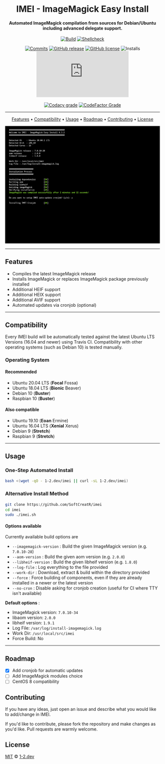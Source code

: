 <div align=center>

# IMEI - ImageMagick Easy Install
#### Automated ImageMagick compilation from sources for Debian/Ubuntu including advanced delegate support.

[![Build](https://img.shields.io/github/workflow/status/SoftCreatR/imei/TestBuild?label=Build&style=flat-square)](https://github.com/SoftCreatR/imei/actions?query=workflow%3ATestBuild) [![Shellcheck](https://img.shields.io/github/workflow/status/SoftCreatR/imei/Shellcheck?label=Shellcheck&style=flat-square)](https://github.com/SoftCreatR/imei/actions?query=workflow%3AShellcheck)

[![Commits](https://img.shields.io/github/last-commit/SoftCreatR/imei?style=flat-square)](https://github.com/SoftCreatR/imei/commits/main) [![GitHub release](https://img.shields.io/github/release/SoftCreatR/imei?style=flat-square)](https://github.com/SoftCreatR/imei/releases) [![GitHub license](https://img.shields.io/github/license/SoftCreatR/imei?style=flat-square&color=lightgray)](LICENSE.md) ![Installs](https://img.shields.io/badge/dynamic/json?style=flat-square&color=blue&label=Installs&query=value&url=https%3A%2F%2Fapi.countapi.xyz%2Fget%2Fsoftcreatr%2Fimei) [![GitHub file size in bytes](https://img.shields.io/github/size/SoftCreatR/imei/imei.sh?style=flat-square)](https://github.com/SoftCreatR/imei/blob/main/imei.sh)

[![Codacy grade](https://img.shields.io/codacy/grade/325d797fcbbf44df9dbed8af3ba8e1f4?style=flat-square)](http://app.codacy.com/manual/SoftCreatR/imei/dashboard?token=hIBh9xPtZzernpa) [![CodeFactor Grade](https://img.shields.io/codefactor/grade/github/SoftCreatR/imei?style=flat-square)](https://www.codefactor.io/repository/github/softcreatr/imei)

</div>

---

<div align="center">

<a href="#features"> Features<a> •
<a href="#compatibility"> Compatibility</a> •
<a href="#usage"> Usage</a> •
<a href="#roadmap"> Roadmap</a> •
<a href="#contributing"> Contributing</a> •
<a href="#license"> License</a>

![Screenshot](https://raw.githubusercontent.com/SoftCreatR/imei/main/imei.png)

</div>

---

## Features

* Compiles the latest ImageMagick release
* Installs ImageMagick or replaces ImageMagick package previously installed
* Additional HEIF support
* Additional HEIX support
* Additional AVIF support
* Automated updates via cronjob (optional)

---

## Compatibility

Every IMEI build will be automatically tested against the latest Ubuntu LTS Versions (16.04 and newer) using Travis CI. Compatibility with other operating systems (such as Debian 10) is tested manually.

### Operating System

#### Recommended

* Ubuntu 20.04 LTS (__Focal__ Fossa)
* Ubuntu 18.04 LTS (__Bionic__ Beaver)
* Debian 10 (__Buster__)
* Raspbian 10 (__Buster__)

#### Also compatible

* Ubuntu 19.10 (__Eoan__ Ermine)
* Ubuntu 16.04 LTS (__Xenial__ Xerus)
* Debian 9 (__Stretch__)
* Raspbian 9 (__Stretch__)

---

## Usage

### One-Step Automated Install

```bash
bash <(wget -qO - 1-2.dev/imei || curl -sL 1-2.dev/imei)
```

### Alternative Install Method

```bash
git clone https://github.com/SoftCreatR/imei
cd imei
sudo ./imei.sh
```

#### Options available

Currently available build options are

* `--imagemagick-version` : Build the given ImageMagick version (e.g. `7.0.10-28`)
* `--aom-version` : Build the given aom version (e.g. `2.0.0`)
* `--libheif-version` : Build the given libheif version (e.g. `1.8.0`)
* `--log-file` : Log everything to the file provided
* `--work-dir` : Download, extract & build within the directory provided
* `--force` : Force building of components, even if they are already installed in a newer or the latest version
* `--no-cron` : Disable asking for cronjob creation (useful for CI where TTY isn't available)

**Default options** :

<!-- versions start -->
* ImageMagick version: `7.0.10-34`
* libaom version: `2.0.0`
* libheif version: `1.9.1`<!-- versions end -->
* Log File: `/var/log/install-imagemagick.log`
* Work Dir: `/usr/local/src/imei`
* Force Build: No

---

## Roadmap

* [x] Add cronjob for automatic updates
* [ ] Add ImageMagick modules choice
* [ ] CentOS 8 compatibility

## Contributing

If you have any ideas, just open an issue and describe what you would like to add/change in IMEI.

If you'd like to contribute, please fork the repository and make changes as you'd like. Pull requests are warmly welcome.

## License

[MIT](LICENSE.md) © [1-2.dev](https://1-2.dev)
